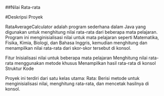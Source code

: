 ##Nilai Rata-rata

#Deskripsi Proyek

RataAverageCalculator adalah program sederhana dalam Java yang digunakan untuk menghitung nilai rata-rata dari beberapa mata pelajaran. 
Program ini menginisialisasi nilai untuk mata pelajaran seperti Matematika, Fisika, Kimia, Biologi, dan Bahasa Inggris, kemudian 
menghitung dan menampilkan nilai rata-rata dari skor-skor tersebut di konsol.

Fitur
Inisialisasi nilai untuk beberapa mata pelajaran
Menghitung nilai rata-rata menggunakan metode khusus
Menampilkan hasil rata-rata di konsol
Struktur Kode

Proyek ini terdiri dari satu kelas utama:
Rata:
Berisi metode untuk menginisialisasi nilai, menghitung rata-rata, dan mencetak hasilnya di konsol.
